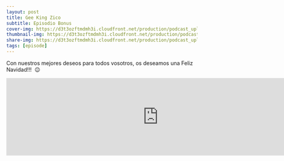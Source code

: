 ```yaml
---
layout: post
title: Gee King Zico
subtitle: Episodio Bonus
cover-img: https://d3t3ozftmdmh3i.cloudfront.net/production/podcast_uploaded_nologo400/14743809/14743809-1619370372653-eb16be7dd0aee.jpg
thumbnail-img: https://d3t3ozftmdmh3i.cloudfront.net/production/podcast_uploaded_nologo400/14743809/14743809-1619370372653-eb16be7dd0aee.jpg
share-img: https://d3t3ozftmdmh3i.cloudfront.net/production/podcast_uploaded_nologo400/14743809/14743809-1619370372653-eb16be7dd0aee.jpg
tags: [episode]
---
```


<p>Con nuestros mejores deseos para todos vosotros, os deseamos una Feliz Navidad!!! &nbsp;😉</p>
<iframe src='https://podcasters.spotify.com/pod/show/geekingzone/episodes/Gee-King-Zico-e1c576e' height='204px' width='800px' frameborder='0' scrolling='no'></iframe>